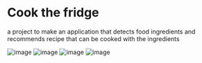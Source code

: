 # Cook the fridge
 a project to make an application that detects food ingredients and recommends recipe that can be cooked with the ingredients

![image](https://user-images.githubusercontent.com/50133281/143144948-10ce028c-a30f-42de-91a3-d21b012e180f.png)
![image](https://user-images.githubusercontent.com/50133281/143144960-41a14ea0-db66-42fa-a3bf-74c0db1fb39a.png)
![image](https://user-images.githubusercontent.com/50133281/143144990-897763a4-2f21-454d-a0bf-75a1b1fc5b4e.png)
![image](https://user-images.githubusercontent.com/50133281/143144993-02389193-8b63-43c3-8e3a-5ea037b5fe4f.png)
